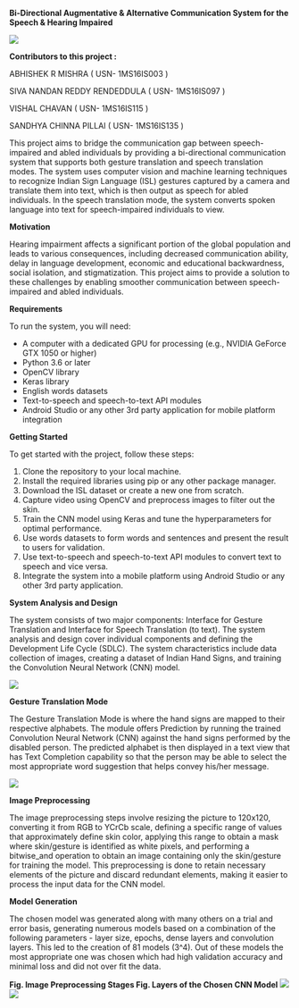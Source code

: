 **Bi-Directional Augmentative & Alternative Communication System for the Speech & Hearing Impaired**

![](data_readme/gesture_recognition_001.png)

**Contributors to this project :**

ABHISHEK R MISHRA ( USN- 1MS16IS003 ) 

SIVA NANDAN REDDY RENDEDDULA ( USN- 1MS16IS097 ) 

VISHAL CHAVAN ( USN- 1MS16IS115 ) 

SANDHYA CHINNA PILLAI ( USN- 1MS16IS135 )

This project aims to bridge the communication gap between speech-impaired and abled individuals by providing a bi-directional communication system that supports both gesture translation and speech translation modes. The system uses computer vision and machine learning techniques to recognize Indian Sign Language (ISL) gestures captured by a camera and translate them into text, which is then output as speech for abled individuals. In the speech translation mode, the system converts spoken language into text for speech-impaired individuals to view.

**Motivation**

Hearing impairment affects a significant portion of the global population and leads to various consequences, including decreased communication ability, delay in language development, economic and educational backwardness, social isolation, and stigmatization. This project aims to provide a solution to these challenges by enabling smoother communication between speech-impaired and abled individuals.

**Requirements**

To run the system, you will need:

- A computer with a dedicated GPU for processing (e.g., NVIDIA GeForce GTX 1050 or higher)
- Python 3.6 or later
- OpenCV library
- Keras library
- English words datasets
- Text-to-speech and speech-to-text API modules
- Android Studio or any other 3rd party application for mobile platform integration

**Getting Started**

To get started with the project, follow these steps:

1. Clone the repository to your local machine.
1. Install the required libraries using pip or any other package manager.
1. Download the ISL dataset or create a new one from scratch.
1. Capture video using OpenCV and preprocess images to filter out the skin.
1. Train the CNN model using Keras and tune the hyperparameters for optimal performance.
1. Use words datasets to form words and sentences and present the result to users for validation.
1. Use text-to-speech and speech-to-text API modules to convert text to speech and vice versa.
1. Integrate the system into a mobile platform using Android Studio or any other 3rd party application.



**System Analysis and Design**

The system consists of two major components: Interface for Gesture Translation and Interface for Speech Translation (to text). The system analysis and design cover individual components and defining the Development Life Cycle (SDLC). The system characteristics include data collection of images, creating a dataset of Indian Hand Signs, and training the Convolution Neural Network (CNN) model.

![](data_readme/System_Design_002.png)











**Gesture Translation Mode** 

The Gesture Translation Mode is where the hand signs are mapped to their respective alphabets. The module offers Prediction by running the trained Convolution Neural Network (CNN) against the hand signs performed by the disabled person. The predicted alphabet is then displayed in a text view that has Text Completion capability so that the person may be able to select the most appropriate word suggestion that helps convey his/her message. 

![](data_readme/gesture_recognition_001.png)

**Image Preprocessing** 

The image preprocessing steps involve resizing the picture to 120x120, converting it from RGB to YCrCb scale, defining a specific range of values that approximately define skin color, applying this range to obtain a mask where skin/gesture is identified as white pixels, and performing a bitwise\_and operation to obtain an image containing only the skin/gesture for training the model. This preprocessing is done to retain necessary elements of the picture and discard redundant elements, making it easier to process the input data for the CNN model.

**Model Generation** 

The chosen model was generated along with many others on a trial and error basis, generating numerous models based on a combination of the following parameters - layer size, epochs, dense layers and convolution layers. This led to the creation of 81 models (3^4). Out of these models the most appropriate one was chosen which had high validation accuracy and minimal loss and did not over fit the data. 

**Fig. Image Preprocessing Stages 	        Fig. Layers of the Chosen CNN Model** 
![](data_readme/image_processing_003.png)               ![](data_readme/CNN_004.png)



